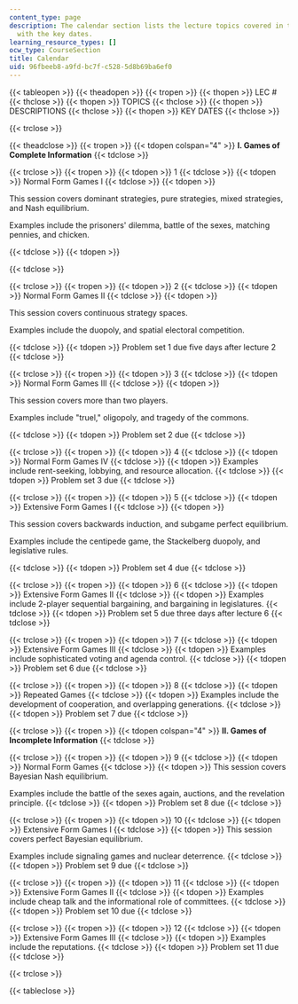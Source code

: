 ```yaml
---
content_type: page
description: The calendar section lists the lecture topics covered in the course along
  with the key dates.
learning_resource_types: []
ocw_type: CourseSection
title: Calendar
uid: 96fbeeb8-a9fd-bc7f-c528-5d8b69ba6ef0
---
```


{{< tableopen >}}
{{< theadopen >}}
{{< tropen >}}
{{< thopen >}}
LEC #
{{< thclose >}}
{{< thopen >}}
TOPICS
{{< thclose >}}
{{< thopen >}}
DESCRIPTIONS
{{< thclose >}}
{{< thopen >}}
KEY DATES
{{< thclose >}}

{{< trclose >}}

{{< theadclose >}}
{{< tropen >}}
{{< tdopen colspan="4" >}}
**I. Games of Complete Information**
{{< tdclose >}}

{{< trclose >}}
{{< tropen >}}
{{< tdopen >}}
1
{{< tdclose >}}
{{< tdopen >}}
Normal Form Games I
{{< tdclose >}}
{{< tdopen >}}


This session covers dominant strategies, pure strategies, mixed strategies, and Nash equilibrium.

Examples include the prisoners' dilemma, battle of the sexes, matching pennies, and chicken.


{{< tdclose >}}
{{< tdopen >}}

{{< tdclose >}}

{{< trclose >}}
{{< tropen >}}
{{< tdopen >}}
2
{{< tdclose >}}
{{< tdopen >}}
Normal Form Games II
{{< tdclose >}}
{{< tdopen >}}


This session covers continuous strategy spaces.

Examples include the duopoly, and spatial electoral competition.


{{< tdclose >}}
{{< tdopen >}}
Problem set 1 due five days after lecture 2
{{< tdclose >}}

{{< trclose >}}
{{< tropen >}}
{{< tdopen >}}
3
{{< tdclose >}}
{{< tdopen >}}
Normal Form Games III
{{< tdclose >}}
{{< tdopen >}}


This session covers more than two players.

Examples include "truel," oligopoly, and tragedy of the commons.


{{< tdclose >}}
{{< tdopen >}}
Problem set 2 due
{{< tdclose >}}

{{< trclose >}}
{{< tropen >}}
{{< tdopen >}}
4
{{< tdclose >}}
{{< tdopen >}}
Normal Form Games IV
{{< tdclose >}}
{{< tdopen >}}
Examples include rent-seeking, lobbying, and resource allocation.
{{< tdclose >}}
{{< tdopen >}}
Problem set 3 due
{{< tdclose >}}

{{< trclose >}}
{{< tropen >}}
{{< tdopen >}}
5
{{< tdclose >}}
{{< tdopen >}}
Extensive Form Games I
{{< tdclose >}}
{{< tdopen >}}


This session covers backwards induction, and subgame perfect equilibrium.

Examples include the centipede game, the Stackelberg duopoly, and legislative rules.


{{< tdclose >}}
{{< tdopen >}}
Problem set 4 due
{{< tdclose >}}

{{< trclose >}}
{{< tropen >}}
{{< tdopen >}}
6
{{< tdclose >}}
{{< tdopen >}}
Extensive Form Games II
{{< tdclose >}}
{{< tdopen >}}
Examples include 2-player sequential bargaining, and bargaining in legislatures.
{{< tdclose >}}
{{< tdopen >}}
Problem set 5 due three days after lecture 6
{{< tdclose >}}

{{< trclose >}}
{{< tropen >}}
{{< tdopen >}}
7
{{< tdclose >}}
{{< tdopen >}}
Extensive Form Games III
{{< tdclose >}}
{{< tdopen >}}
Examples include sophisticated voting and agenda control.
{{< tdclose >}}
{{< tdopen >}}
Problem set 6 due
{{< tdclose >}}

{{< trclose >}}
{{< tropen >}}
{{< tdopen >}}
8
{{< tdclose >}}
{{< tdopen >}}
Repeated Games
{{< tdclose >}}
{{< tdopen >}}
Examples include the development of cooperation, and overlapping generations.
{{< tdclose >}}
{{< tdopen >}}
Problem set 7 due
{{< tdclose >}}

{{< trclose >}}
{{< tropen >}}
{{< tdopen colspan="4" >}}
**II. Games of Incomplete Information**
{{< tdclose >}}

{{< trclose >}}
{{< tropen >}}
{{< tdopen >}}
9
{{< tdclose >}}
{{< tdopen >}}
Normal Form Games
{{< tdclose >}}
{{< tdopen >}}
This session covers Bayesian Nash equilibrium.  
  
Examples include the battle of the sexes again, auctions, and the revelation principle.
{{< tdclose >}}
{{< tdopen >}}
Problem set 8 due
{{< tdclose >}}

{{< trclose >}}
{{< tropen >}}
{{< tdopen >}}
10
{{< tdclose >}}
{{< tdopen >}}
Extensive Form Games I
{{< tdclose >}}
{{< tdopen >}}
This session covers perfect Bayesian equilibrium.  
  
Examples include signaling games and nuclear deterrence.
{{< tdclose >}}
{{< tdopen >}}
Problem set 9 due
{{< tdclose >}}

{{< trclose >}}
{{< tropen >}}
{{< tdopen >}}
11
{{< tdclose >}}
{{< tdopen >}}
Extensive Form Games II
{{< tdclose >}}
{{< tdopen >}}
Examples include cheap talk and the informational role of committees.
{{< tdclose >}}
{{< tdopen >}}
Problem set 10 due
{{< tdclose >}}

{{< trclose >}}
{{< tropen >}}
{{< tdopen >}}
12
{{< tdclose >}}
{{< tdopen >}}
Extensive Form Games III
{{< tdclose >}}
{{< tdopen >}}
Examples include the reputations.
{{< tdclose >}}
{{< tdopen >}}
Problem set 11 due
{{< tdclose >}}

{{< trclose >}}

{{< tableclose >}}